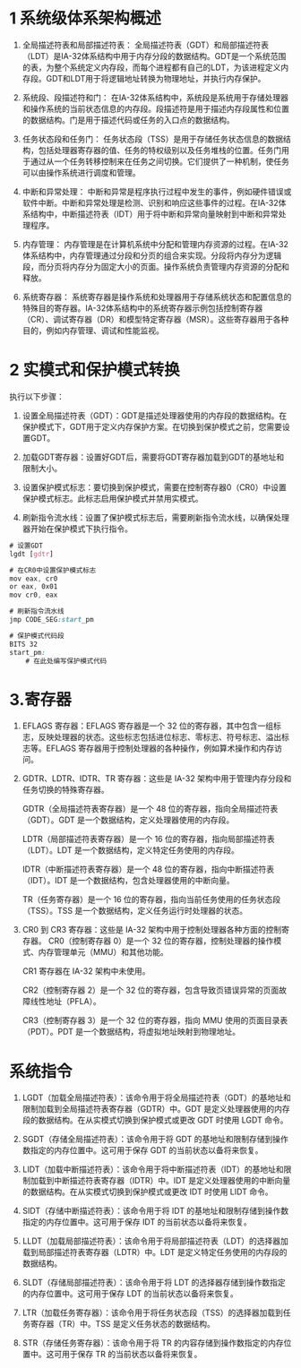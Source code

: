 # 1 系统级体系架构概述
1. 全局描述符表和局部描述符表：
全局描述符表（GDT）和局部描述符表（LDT）是IA-32体系结构中用于内存分段的数据结构。GDT是一个系统范围的表，为整个系统定义内存段，而每个进程都有自己的LDT，为该进程定义内存段。GDT和LDT用于将逻辑地址转换为物理地址，并执行内存保护。

2. 系统段、段描述符和门：
在IA-32体系结构中，系统段是系统用于存储处理器和操作系统的当前状态信息的内存段。段描述符是用于描述内存段属性和位置的数据结构。门是用于描述代码或任务的入口点的数据结构。

3. 任务状态段和任务门：
任务状态段（TSS）是用于存储任务状态信息的数据结构，包括处理器寄存器的值、任务的特权级别以及任务堆栈的位置。任务门用于通过从一个任务转移控制来在任务之间切换。它们提供了一种机制，使任务可以由操作系统进行调度和管理。

4. 中断和异常处理：
中断和异常是程序执行过程中发生的事件，例如硬件错误或软件中断。中断和异常处理是检测、识别和响应这些事件的过程。在IA-32体系结构中，中断描述符表（IDT）用于将中断和异常向量映射到中断和异常处理程序。

5. 内存管理：
内存管理是在计算机系统中分配和管理内存资源的过程。在IA-32体系结构中，内存管理通过分段和分页的组合来实现。分段将内存分为逻辑段，而分页将内存分为固定大小的页面。操作系统负责管理内存资源的分配和释放。

6. 系统寄存器：
系统寄存器是操作系统和处理器用于存储系统状态和配置信息的特殊目的寄存器。IA-32体系结构中的系统寄存器示例包括控制寄存器（CR）、调试寄存器（DR）和模型特定寄存器（MSR）。这些寄存器用于各种目的，例如内存管理、调试和性能监视。

# 2 实模式和保护模式转换
执行以下步骤：
1. 设置全局描述符表（GDT）：GDT是描述处理器使用的内存段的数据结构。在保护模式下，GDT用于定义内存保护方案。在切换到保护模式之前，您需要设置GDT。

2. 加载GDT寄存器：设置好GDT后，需要将GDT寄存器加载到GDT的基地址和限制大小。

3. 设置保护模式标志：要切换到保护模式，需要在控制寄存器0（CR0）中设置保护模式标志。此标志启用保护模式并禁用实模式。

4. 刷新指令流水线：设置了保护模式标志后，需要刷新指令流水线，以确保处理器开始在保护模式下执行指令。
```css
# 设置GDT
lgdt [gdtr]

# 在CR0中设置保护模式标志
mov eax, cr0
or eax, 0x01
mov cr0, eax

# 刷新指令流水线
jmp CODE_SEG:start_pm

# 保护模式代码段
BITS 32
start_pm:
    # 在此处编写保护模式代码

```
# 3.寄存器

1. EFLAGS 寄存器：EFLAGS 寄存器是一个 32 位的寄存器，其中包含一组标志，反映处理器的状态。这些标志包括进位标志、零标志、符号标志、溢出标志等。EFLAGS 寄存器用于控制处理器的各种操作，例如算术操作和内存访问。

2. GDTR、LDTR、IDTR、TR 寄存器：这些是 IA-32 架构中用于管理内存分段和任务切换的特殊寄存器。

    GDTR（全局描述符表寄存器）是一个 48 位的寄存器，指向全局描述符表（GDT）。GDT 是一个数据结构，定义处理器使用的内存段。

    LDTR（局部描述符表寄存器）是一个 16 位的寄存器，指向局部描述符表（LDT）。LDT 是一个数据结构，定义特定任务使用的内存段。

    IDTR（中断描述符表寄存器）是一个 48 位的寄存器，指向中断描述符表（IDT）。IDT 是一个数据结构，包含处理器使用的中断向量。

    TR（任务寄存器）是一个 16 位的寄存器，指向当前任务使用的任务状态段（TSS）。TSS 是一个数据结构，定义任务运行时处理器的状态。

3. CR0 到 CR3 寄存器：这些是 IA-32 架构中用于控制处理器各种方面的控制寄存器。
    CR0（控制寄存器 0）是一个 32 位的寄存器，控制处理器的操作模式、内存管理单元（MMU）和其他功能。

    CR1 寄存器在 IA-32 架构中未使用。

    CR2（控制寄存器 2）是一个 32 位的寄存器，包含导致页错误异常的页面故障线性地址（PFLA）。

    CR3（控制寄存器 3）是一个 32 位的寄存器，指向 MMU 使用的页面目录表（PDT）。PDT 是一个数据结构，将虚拟地址映射到物理地址。

# 系统指令

1. LGDT（加载全局描述符表）：该命令用于将全局描述符表（GDT）的基地址和限制加载到全局描述符表寄存器（GDTR）中。GDT 是定义处理器使用的内存段的数据结构。在从实模式切换到保护模式或更改 GDT 时使用 LGDT 命令。

2. SGDT（存储全局描述符表）：该命令用于将 GDT 的基地址和限制存储到操作数指定的内存位置中。这可用于保存 GDT 的当前状态以备将来恢复。

3. LIDT（加载中断描述符表）：该命令用于将中断描述符表（IDT）的基地址和限制加载到中断描述符表寄存器（IDTR）中。IDT 是定义处理器使用的中断向量的数据结构。在从实模式切换到保护模式或更改 IDT 时使用 LIDT 命令。

4. SIDT（存储中断描述符表）：该命令用于将 IDT 的基地址和限制存储到操作数指定的内存位置中。这可用于保存 IDT 的当前状态以备将来恢复。

5. LLDT（加载局部描述符表）：该命令用于将局部描述符表（LDT）的选择器加载到局部描述符表寄存器（LDTR）中。LDT 是定义特定任务使用的内存段的数据结构。

6. SLDT（存储局部描述符表）：该命令用于将 LDT 的选择器存储到操作数指定的内存位置中。这可用于保存 LDT 的当前状态以备将来恢复。

7. LTR（加载任务寄存器）：该命令用于将任务状态段（TSS）的选择器加载到任务寄存器（TR）中。TSS 是定义任务状态的数据结构。

8. STR（存储任务寄存器）：该命令用于将 TR 的内容存储到操作数指定的内存位置中。这可用于保存 TR 的当前状态以备将来恢复。